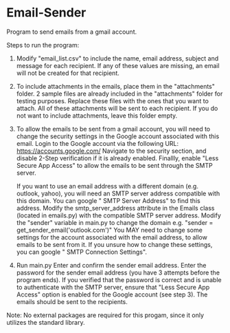 # Email-Sender
Program to send emails from a gmail account.

Steps to run the program:

1. Modify "email_list.csv" to include the name, email address, subject and message for each recipient.
   If any of these values are missing, an email will not be created for that recipient.

2. To include attachments in the emails, place them in the "attachments" folder.
   2 sample files are already included in the "attachments" folder for testing purposes.
   Replace these files with the ones that you want to attach.
   All of these attachments will be sent to each recipient.
   If you do not want to include attachments, leave this folder empty.

3. To allow the emails to be sent from a gmail account, you will need to change the security settings in the Google account associated with this email.
   Login to the Google account via the following URL: https://accounts.google.com/
   Navigate to the security section, and disable 2-Step verification if it is already enabled.
   Finallly, enable "Less Secure App Access" to allow the emails to be sent through the SMTP server.

   If you want to use an email address with a different domain (e.g. outlook, yahoo), you will need an SMTP server address compatible with this domain.
   You can google "<domain> SMTP Server Address" to find this address.
   Modify the smtp_server_address attribute in the Emails class (located in emails.py) with the compatible SMTP server address.
   Modify the "sender" variable in main.py to change the domain e.g. "sender = get_sender_email('outlook.com')"
   You MAY need to change some settings for the account associated with the email address, to allow emails to be sent from it.
   If you unsure how to change these settings, you can google "<domain> SMTP Connection Settings".
 
4. Run main.py
   Enter and confirm the sender email address.
   Enter the password for the sender email address (you have 3 attempts before the program ends).
   If you verified that the password is correct and is unable to authenticate with the SMTP server, ensure that "Less Secure App Access" option is enabled for the Google account (see step 3).
   The emails should be sent to the recipients.
   
Note: No external packages are required for this progam, since it only utilizes the standard library.
